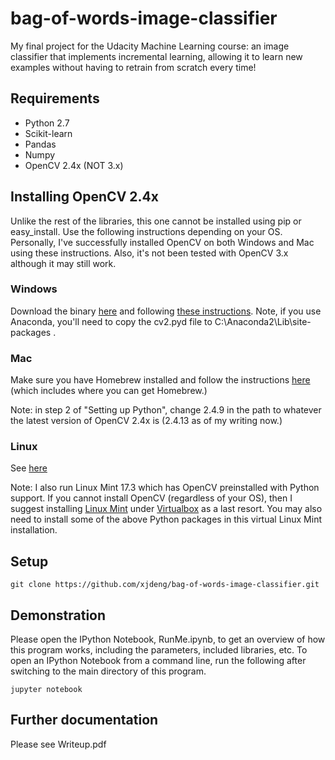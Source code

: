 # bag-of-words-image-classifier
My final project for the Udacity Machine Learning course: an image classifier that implements incremental learning, allowing it to learn new examples without having to retrain from scratch every time!

## Requirements

- Python 2.7
- Scikit-learn
- Pandas
- Numpy
- OpenCV 2.4x (NOT 3.x)

## Installing OpenCV 2.4x

Unlike the rest of the libraries, this one cannot be installed using pip or easy_install.  Use the following instructions depending on your OS.  Personally, I've successfully installed OpenCV on both Windows and Mac using these instructions.  Also, it's not been tested with OpenCV 3.x although it may still work.

### Windows

Download the binary [here](http://docs.opencv.org/2.4/doc/tutorials/introduction/windows_install/windows_install.html) and following [these instructions](http://docs.opencv.org/3.1.0/d5/de5/tutorial_py_setup_in_windows.html#gsc.tab=0).  Note, if you use Anaconda, you'll need to copy the cv2.pyd file to C:\Anaconda2\Lib\site-packages .

### Mac

Make sure you have Homebrew installed and follow the instructions [here](https://jjyap.wordpress.com/2014/05/24/installing-opencv-2-4-9-on-mac-osx-with-python-support) (which includes where you can get Homebrew.)

Note: in step 2 of "Setting up Python", change 2.4.9 in the path to whatever the latest version of OpenCV 2.4x is (2.4.13 as of my writing now.)

### Linux

See [here](http://docs.opencv.org/2.4/doc/tutorials/introduction/linux_install/linux_install.html)

Note: I also run Linux Mint 17.3 which has OpenCV preinstalled with Python support.  If you cannot install OpenCV (regardless of your OS), then I suggest installing [Linux Mint](https://www.linuxmint.com/download.php) under [Virtualbox](https://www.virtualbox.org/wiki/Downloads) as a last resort.  You may also need to install some of the above Python packages in this virtual Linux Mint installation.

## Setup

```
git clone https://github.com/xjdeng/bag-of-words-image-classifier.git
```

## Demonstration

Please open the IPython Notebook, RunMe.ipynb, to get an overview of how this program works, including the parameters, included libraries, etc.  To open an IPython Notebook from a command line, run the following after switching to the main directory of this program.

```
jupyter notebook
```

## Further documentation

Please see Writeup.pdf


